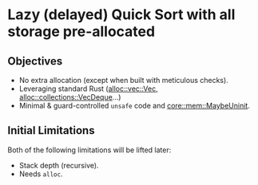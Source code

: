 # Lazy (delayed) Quick Sort with all storage pre-allocated

## Objectives

- No extra allocation (except when built with meticulous checks).
- Leveraging standard Rust
  ([alloc::vec::Vec](https://doc.rust-lang.org/nightly/alloc/vec/struct.Vec.html#method.to_vec),
  [alloc::collections::VecDeque](https://doc.rust-lang.org/nightly/alloc/collections/vec_deque/struct.VecDeque.html)...)
- Minimal & guard-controlled `unsafe` code and
  [core::mem::MaybeUninit](https://doc.rust-lang.org/nightly/core/mem/union.MaybeUninit.html).

## Initial Limitations

Both of the following limitations will be lifted later:

- Stack depth (recursive).
- Needs `alloc`.
